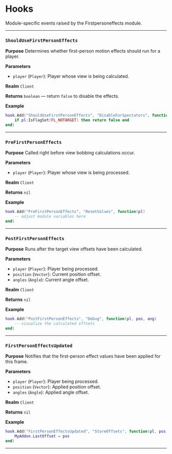 # Hooks
Module-specific events raised by the Firstpersoneffects module.

---
### `ShouldUseFirstPersonEffects`

**Purpose**
Determines whether first-person motion effects should run for a player.

**Parameters**

* `player` (`Player`): Player whose view is being calculated.

**Realm**
`Client`

**Returns**
`boolean` — return `false` to disable the effects.

**Example**

```lua
hook.Add("ShouldUseFirstPersonEffects", "DisableForSpectators", function(pl)
    if pl:IsFlagSet(FL_NOTARGET) then return false end
end)
```

---

### `PreFirstPersonEffects`

**Purpose**
Called right before view bobbing calculations occur.

**Parameters**

* `player` (`Player`): Player whose view is being processed.

**Realm**
`Client`

**Returns**
`nil`

**Example**

```lua
hook.Add("PreFirstPersonEffects", "ResetValues", function(pl)
    -- adjust module variables here
end)
```

---

### `PostFirstPersonEffects`

**Purpose**
Runs after the target view offsets have been calculated.

**Parameters**

* `player` (`Player`): Player being processed.
* `position` (`Vector`): Current position offset.
* `angles` (`Angle`): Current angle offset.

**Realm**
`Client`

**Returns**
`nil`

**Example**

```lua
hook.Add("PostFirstPersonEffects", "Debug", function(pl, pos, ang)
    -- visualize the calculated offsets
end)
```

---

### `FirstPersonEffectsUpdated`

**Purpose**
Notifies that the first-person effect values have been applied for this frame.

**Parameters**

* `player` (`Player`): Player being processed.
* `position` (`Vector`): Applied position offset.
* `angles` (`Angle`): Applied angle offset.

**Realm**
`Client`

**Returns**
`nil`

**Example**

```lua
hook.Add("FirstPersonEffectsUpdated", "StoreOffsets", function(pl, pos, ang)
    MyAddon.LastOffset = pos
end)
```

---
